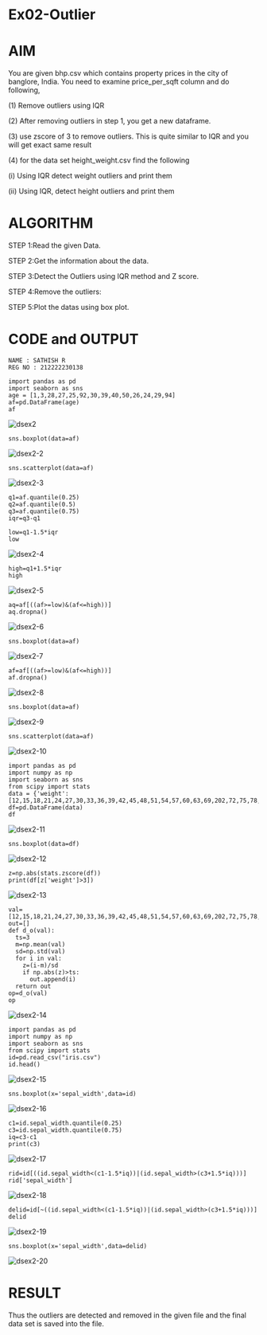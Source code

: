 # Ex02-Outlier
# AIM
You are given bhp.csv which contains property prices in the city of banglore, India. You need to examine price_per_sqft column and do following,

(1) Remove outliers using IQR

(2) After removing outliers in step 1, you get a new dataframe.

(3) use zscore of 3 to remove outliers. This is quite similar to IQR and you will get exact same result

(4) for the data set height_weight.csv find the following

(i) Using IQR detect weight outliers and print them

(ii) Using IQR, detect height outliers and print them

# ALGORITHM
STEP 1:Read the given Data.

STEP 2:Get the information about the data.

STEP 3:Detect the Outliers using IQR method and Z score.

STEP 4:Remove the outliers:

STEP 5:Plot the datas using box plot.

# CODE and OUTPUT
```
NAME : SATHISH R
REG NO : 212222230138
```
```
import pandas as pd
import seaborn as sns
age = [1,3,28,27,25,92,30,39,40,50,26,24,29,94]
af=pd.DataFrame(age)
af
```
![dsex2](https://github.com/r-sathish-02/ODD2023---Datascience---Ex-02/assets/118787261/9de4e4dc-7621-4814-9a7c-0d6ab02592c1)

```
sns.boxplot(data=af)
```
![dsex2-2](https://github.com/r-sathish-02/ODD2023---Datascience---Ex-02/assets/118787261/dba8939d-fca8-41d6-a889-d9ead4ed807e)

```
sns.scatterplot(data=af)
```
![dsex2-3](https://github.com/r-sathish-02/ODD2023---Datascience---Ex-02/assets/118787261/effab3ce-bb80-4382-bdda-e75ebdae84fe)

```
q1=af.quantile(0.25)
q2=af.quantile(0.5)
q3=af.quantile(0.75)
iqr=q3-q1
```
```
low=q1-1.5*iqr
low
```
![dsex2-4](https://github.com/r-sathish-02/ODD2023---Datascience---Ex-02/assets/118787261/3590f2f1-b170-4b7e-8ef7-6d53514e4cf1)

```
high=q1+1.5*iqr
high
```
![dsex2-5](https://github.com/r-sathish-02/ODD2023---Datascience---Ex-02/assets/118787261/233193f0-dc9f-4e96-956e-3741407a7ad1)

```
aq=af[((af>=low)&(af<=high))]
aq.dropna()
```
![dsex2-6](https://github.com/r-sathish-02/ODD2023---Datascience---Ex-02/assets/118787261/75f11fc4-f4e2-41ff-b378-ae686570d195)

```
sns.boxplot(data=af)
```
![dsex2-7](https://github.com/r-sathish-02/ODD2023---Datascience---Ex-02/assets/118787261/306afc32-4873-4f76-95a9-d10655504295)

```
af=af[((af>=low)&(af<=high))]
af.dropna()
```
![dsex2-8](https://github.com/r-sathish-02/ODD2023---Datascience---Ex-02/assets/118787261/5feea074-1075-49b3-91b8-7ba0d911db30)

```
sns.boxplot(data=af)
```
![dsex2-9](https://github.com/r-sathish-02/ODD2023---Datascience---Ex-02/assets/118787261/4c028917-fbfe-4e1e-a86a-abf532f99e7b)

```
sns.scatterplot(data=af)
```
![dsex2-10](https://github.com/r-sathish-02/ODD2023---Datascience---Ex-02/assets/118787261/5994cf20-8646-4542-8f46-f8f141e136c8)

```
import pandas as pd
import numpy as np
import seaborn as sns
from scipy import stats
data = {'weight':[12,15,18,21,24,27,30,33,36,39,42,45,48,51,54,57,60,63,69,202,72,75,78,81,84,232,87,90,93,96,99,258]}
df=pd.DataFrame(data)
df
```
![dsex2-11](https://github.com/r-sathish-02/ODD2023---Datascience---Ex-02/assets/118787261/a5d32596-f371-4605-bf58-f187cf8dad19)

```
sns.boxplot(data=df)
```
![dsex2-12](https://github.com/r-sathish-02/ODD2023---Datascience---Ex-02/assets/118787261/68c4d57c-4a47-4cf5-ac9b-618025c70b8a)

```
z=np.abs(stats.zscore(df))
print(df[z['weight']>3])
```
![dsex2-13](https://github.com/r-sathish-02/ODD2023---Datascience---Ex-02/assets/118787261/ce3c06fd-dc9d-4641-8cb6-2d2db20847f2)

```
val=[12,15,18,21,24,27,30,33,36,39,42,45,48,51,54,57,60,63,69,202,72,75,78,81,84,232,87,90,93,96,99,258]
out=[]
def d_o(val):
  ts=3
  m=np.mean(val)
  sd=np.std(val)
  for i in val:
    z=(i-m)/sd
    if np.abs(z)>ts:
      out.append(i)
  return out
op=d_o(val)
op
```
![dsex2-14](https://github.com/r-sathish-02/ODD2023---Datascience---Ex-02/assets/118787261/d26d5676-1c50-4912-bc53-39981ec130aa)

```
import pandas as pd
import numpy as np
import seaborn as sns
from scipy import stats
id=pd.read_csv("iris.csv")
id.head()
```
![dsex2-15](https://github.com/r-sathish-02/ODD2023---Datascience---Ex-02/assets/118787261/2ffda100-d3a3-4612-9016-228670add6d6)

```
sns.boxplot(x='sepal_width',data=id)
```
![dsex2-16](https://github.com/r-sathish-02/ODD2023---Datascience---Ex-02/assets/118787261/7c30d5d0-37e3-412d-8fd8-c3ed14f3f54b)

```
c1=id.sepal_width.quantile(0.25)
c3=id.sepal_width.quantile(0.75)
iq=c3-c1
print(c3)
```
![dsex2-17](https://github.com/r-sathish-02/ODD2023---Datascience---Ex-02/assets/118787261/f529c8dc-35b2-49cb-bb48-0ebbcb8634d3)

```
rid=id[((id.sepal_width<(c1-1.5*iq))|(id.sepal_width>(c3+1.5*iq)))]
rid['sepal_width']
```
![dsex2-18](https://github.com/r-sathish-02/ODD2023---Datascience---Ex-02/assets/118787261/2ee003cf-6115-4f80-b767-abd60e3dd158)

```
delid=id[~((id.sepal_width<(c1-1.5*iq))|(id.sepal_width>(c3+1.5*iq)))]
delid
```
![dsex2-19](https://github.com/r-sathish-02/ODD2023---Datascience---Ex-02/assets/118787261/02b14778-330f-4e88-b51c-c798ff113757)

```
sns.boxplot(x='sepal_width',data=delid)
```
![dsex2-20](https://github.com/r-sathish-02/ODD2023---Datascience---Ex-02/assets/118787261/4085fcb6-1839-4532-b680-dee3b3d42769)

# RESULT
Thus the outliers are detected and removed in the given file and the final data set is saved into the file.
